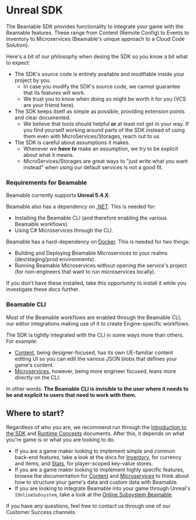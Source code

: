 # Unreal SDK
The Beamable SDK provides functionality to integrate your game with the Beamable features. These range from Content (Remote Config) to Events to Inventory to Microservices (Beamable's unique approach to a Cloud Code Solution).

Here's a bit of our philosophy when desing the SDK so you know a bit what to expect:

- The SDK's source code is entirely available and modifiable inside your project by you.
	- In case you modify the SDK's source code, we cannot guarantee that its features will work.
	- We trust you to know when doing so might be worth it for you (VCS are your friend here).
- The SDK keeps itself as simple as possible, providing extension points and clear documented.
	- We believe that tools should helpful **or** at least not get in your way. If you find yourself working around parts of the SDK instead of using them even with MicroServices/Storages, reach out to us.
- The SDK is careful about assumptions it makes.
	- Whenever we ***have to*** make an assumption, we try to be explicit about what it means.
	- MicroServices/Storages are great ways to "just write what you want instead" when using our default services is not a good fit.
### Requirements for Beamable
Beamable currently supports **Unreal 5.4.X**.

Beamable also has a dependency on  [.NET](https://dotnet.microsoft.com/en-us/download/dotnet/8.0). This is needed for:

- Installing the Beamable CLI (and therefore enabling the various Beamable workflows).
- Using C# Microservices through the CLI.

Beamable has a hard-dependency on [Docker](https://www.docker.com/products/docker-desktop/). This is needed for two things:

- Building and Deploying Beamable Microservices to your realms (dev/staging/prod environments).
- Running Beamable Microservices without opening the service's project (for non-engineers that want to run microservices locally).

If you don't have these installed, take this opportunity to install it while you investigate these docs further.
### Beamable CLI
Most of the Beamable workflows are enabled through the Beamable CLI; our editor integrations making use of it to create Engine-specific workflows.

The SDK is tightly integrated with the CLI in some ways more than others. For example:

- [Content](features/content.md), being designer-focused, has its own UE-familiar content editing UI so you can edit the various JSON blobs that defines your game's content. 
- [Microservices](concepts/microservices.md), however, being more engineer focused, leans more directly on the CLI.

In other words: **The Beamable CLI is invisible to the user where it needs to be and explicit to users that need to work with them.**
## Where to start?

Regardless of who you are, we recommend run through the [Introduction to the SDK](guides/intro.md) and [Runtime Concepts](concepts/runtime-concepts.md) documents. After this, it depends on what you're game is or what you are looking to do.

- If you are a game maker looking to implement simple and common back-end features, take a look at the docs for [Inventory](features/inventory.md), for currency and items, and [Stats](features/stats.md), for player-scoped key-value stores.
- If you are a game maker looking to implement highly specific features, browse the documentation for [Content](features/content.md) and [Microservices](concepts/microservices.md) to think about how to structure your game's data and custom data with Beamable.
- If you are looking to integrate Beamable into your game through Unreal's `IOnlineSubsystem`, take a look at the [Online Subsystem Beamable](concepts/online-subsystem.md).

If you have any questions, feel free to contact us through one of our Customer Success channels.